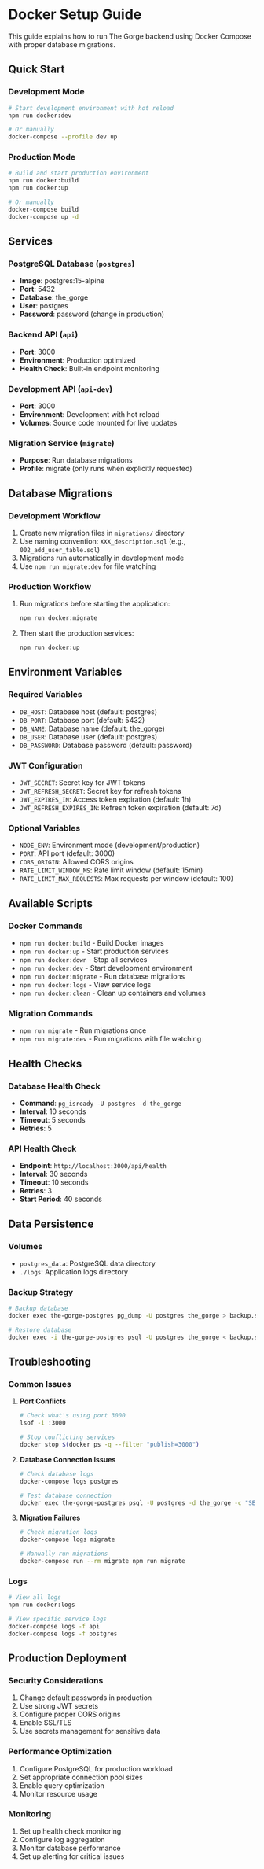 # Docker Setup Guide

This guide explains how to run The Gorge backend using Docker Compose with proper database migrations.

## Quick Start

### Development Mode
```bash
# Start development environment with hot reload
npm run docker:dev

# Or manually
docker-compose --profile dev up
```

### Production Mode
```bash
# Build and start production environment
npm run docker:build
npm run docker:up

# Or manually
docker-compose build
docker-compose up -d
```

## Services

### PostgreSQL Database (`postgres`)
- **Image**: postgres:15-alpine
- **Port**: 5432
- **Database**: the_gorge
- **User**: postgres
- **Password**: password (change in production)

### Backend API (`api`)
- **Port**: 3000
- **Environment**: Production optimized
- **Health Check**: Built-in endpoint monitoring

### Development API (`api-dev`)
- **Port**: 3000
- **Environment**: Development with hot reload
- **Volumes**: Source code mounted for live updates

### Migration Service (`migrate`)
- **Purpose**: Run database migrations
- **Profile**: migrate (only runs when explicitly requested)

## Database Migrations

### Development Workflow
1. Create new migration files in `migrations/` directory
2. Use naming convention: `XXX_description.sql` (e.g., `002_add_user_table.sql`)
3. Migrations run automatically in development mode
4. Use `npm run migrate:dev` for file watching

### Production Workflow
1. Run migrations before starting the application:
   ```bash
   npm run docker:migrate
   ```
2. Then start the production services:
   ```bash
   npm run docker:up
   ```

## Environment Variables

### Required Variables
- `DB_HOST`: Database host (default: postgres)
- `DB_PORT`: Database port (default: 5432)
- `DB_NAME`: Database name (default: the_gorge)
- `DB_USER`: Database user (default: postgres)
- `DB_PASSWORD`: Database password (default: password)

### JWT Configuration
- `JWT_SECRET`: Secret key for JWT tokens
- `JWT_REFRESH_SECRET`: Secret key for refresh tokens
- `JWT_EXPIRES_IN`: Access token expiration (default: 1h)
- `JWT_REFRESH_EXPIRES_IN`: Refresh token expiration (default: 7d)

### Optional Variables
- `NODE_ENV`: Environment mode (development/production)
- `PORT`: API port (default: 3000)
- `CORS_ORIGIN`: Allowed CORS origins
- `RATE_LIMIT_WINDOW_MS`: Rate limit window (default: 15min)
- `RATE_LIMIT_MAX_REQUESTS`: Max requests per window (default: 100)

## Available Scripts

### Docker Commands
- `npm run docker:build` - Build Docker images
- `npm run docker:up` - Start production services
- `npm run docker:down` - Stop all services
- `npm run docker:dev` - Start development environment
- `npm run docker:migrate` - Run database migrations
- `npm run docker:logs` - View service logs
- `npm run docker:clean` - Clean up containers and volumes

### Migration Commands
- `npm run migrate` - Run migrations once
- `npm run migrate:dev` - Run migrations with file watching

## Health Checks

### Database Health Check
- **Command**: `pg_isready -U postgres -d the_gorge`
- **Interval**: 10 seconds
- **Timeout**: 5 seconds
- **Retries**: 5

### API Health Check
- **Endpoint**: `http://localhost:3000/api/health`
- **Interval**: 30 seconds
- **Timeout**: 10 seconds
- **Retries**: 3
- **Start Period**: 40 seconds

## Data Persistence

### Volumes
- `postgres_data`: PostgreSQL data directory
- `./logs`: Application logs directory

### Backup Strategy
```bash
# Backup database
docker exec the-gorge-postgres pg_dump -U postgres the_gorge > backup.sql

# Restore database
docker exec -i the-gorge-postgres psql -U postgres the_gorge < backup.sql
```

## Troubleshooting

### Common Issues

1. **Port Conflicts**
   ```bash
   # Check what's using port 3000
   lsof -i :3000
   
   # Stop conflicting services
   docker stop $(docker ps -q --filter "publish=3000")
   ```

2. **Database Connection Issues**
   ```bash
   # Check database logs
   docker-compose logs postgres
   
   # Test database connection
   docker exec the-gorge-postgres psql -U postgres -d the_gorge -c "SELECT version();"
   ```

3. **Migration Failures**
   ```bash
   # Check migration logs
   docker-compose logs migrate
   
   # Manually run migrations
   docker-compose run --rm migrate npm run migrate
   ```

### Logs
```bash
# View all logs
npm run docker:logs

# View specific service logs
docker-compose logs -f api
docker-compose logs -f postgres
```

## Production Deployment

### Security Considerations
1. Change default passwords in production
2. Use strong JWT secrets
3. Configure proper CORS origins
4. Enable SSL/TLS
5. Use secrets management for sensitive data

### Performance Optimization
1. Configure PostgreSQL for production workload
2. Set appropriate connection pool sizes
3. Enable query optimization
4. Monitor resource usage

### Monitoring
1. Set up health check monitoring
2. Configure log aggregation
3. Monitor database performance
4. Set up alerting for critical issues
